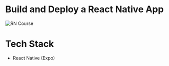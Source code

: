 # Build and Deploy a React Native App 
![RN Course](https://i.ibb.co/VWMxgZz/File-cover-8.png)

# Tech Stack
- React Native (Expo)



